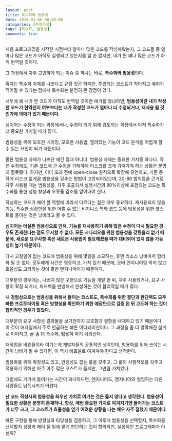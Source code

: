 ```yaml
---
layout: post
title: 특수화와 범용성
date: 2019-01-06 00:00:00
categories: [주절주절]
tags: [특수화, 범용성]
comments: true
---
```


처음 프로그래밍을 시작한 시점부터 얼마나 많은 코드를 작성해왔는지, 그 코드들 중 얼마나 많은 코드가 아직도 실행되고 있는지를 알 순 없지만, 내가 짠 꽤나 많은 코드가 아직 현역일 것이다.

그 과정에서 자주 고민하게 되는 이슈 중 하나는 바로, **특수화와 범용성**이다.

혹자는 특수화 자체를 나쁘다고 규정 짓곤 하지만, 투입되는 코스트가 작아지고 예외가 적어질 수 있다는 점에서 특수화는 분명히 큰 장점이 있다.

서두에 왜 내가 짠 코드가 아직도 현역일 것이란 얘기를 했냐하면, **범용성이란 내가 작성한 코드가 현역인지 여부보다는 내가 작성한 코드가 얼마나 더 수정되거나, 재사용 될 것인가에 의미가 있기 때문이다.**

심지어는 수정이 되는 과정에서나, 수정이 되기 위해 검토되는 과정에서 마저 특수화가 더 중요한 가치일 때가 많다.

범용성을 위해 모호한 네이밍, 모호한 사용법, 열려있는 기능이 코드 분석을 어렵게 할 수 있는 요인이 되기 때문이다.

물론 범용성 자체가 나쁘단 얘긴 절대 아니다. 범용성 자체는 중요한 가치중 하나다. 작은 수정에도, 기존 코드에 큰 수정을 가해야해 리스크를 크게 가져가야 하는 상황은 분명히 잘못됐다. 하지만, 이미 오래 전에 open-close 원칙으로 확장에 유연하고, 기존 동작에 리스크 없게끔 범용성을 갖추는 방법이 고안되어있으며, 20-80 법칙등을 근거로 자주 사용될 때는 범용성을, 자주 호출되서 실행시간의 80%이상에 포함되는 코드는 특수화를 통한 성능 향상과 오류율 감소를 얻어내야 한다.

작성하는 코드가 해야 할 역할에 따라서 다르다는 점은 매우 중요하다. 재사용되지 않을 기능, 특수한 상황만을 위한 어쩔 수 없는 비지니스 특화 코드 등에 범용성을 위한 코스트를 들이는 것은 낭비라고 볼 수 있다.

**심지어는 어설픈 범용성으로 인해, 기능을 재사용하기 위해 많은 수정이 다시 필요한 경우도 존재한다는 점도 무시할 수 없다. 모든 시나리오를 위한 범용성을 갖췄을리 없기 때문에, 새로운 요구사항 혹은 새로운 사용법이 필요해졌을 때가 대비되어 있지 않을 가능성이 높기 때문이다.**

다시 고칠일이 없는 코드에 범용성을 위해 몇일을 소모하는, 휴먼 리소스 낭비마저 합리화 될 순 없다. 모두에게 시간은 평등하고, 가치 있기 때문에, 오버 엔지니어링 하지 않고 효율성도 고려하는 것이 좋은 엔지니어이기 때문이다.

대부분의 경우에는, 나쁘지 않은 구현으로 기능을 개발 한 뒤, 자주 사용되거나, 요구 사항이 확정 되거나, 피드백을 반영해서 완성하는 것이 합리적일 때가 많다.

**내 경험상으로는 범용성을 위해서 들이는 코스트도, 특수화를 위한 결단과 판단력도 모두 빠른 프로토타이핑 혹은 방향성을 확인하기 위한 예광탄으로 검증 된 뒤 고도화 하는 것이 합리적인 경우가 많았다.**

대부분의 요구 사항은 결과물을 보기전까지 모호함과 결함을 내재하고 있기 때문이다. 이 것이 애자일에서 주로 언급하는 빠른 이터레이션이다. 그 과정을 좀 더 명확해진 설계로 이어지고, 곧 좀 더 특수화, 범용화 하기 쉬워진다.

재작업을 비효율이라 여기는게 개발자들의 공통적인 생각인데, 범용화를 위해 쓰이는 시간이 낭비가 될 수 있다면, 이 역시 비효율로 여겨져야 한다고 생각한다.

범용화를 위해 확장성도 있고, 안정성도 잡는 룰을 갖추고, 그 룰의 시행착오를 갖추고 적용하기 위해선 아주 아주 많은 코스트가 들지만, 그만큼 가치있다.

그럼에도 거기에 들어가는 시간이 과다하다면, 엔지니어도, 엔지니어와 협업하는 다른 사람들도 납득시키기 어렵다.

**난 코드 작성시의 범용성을 최우선 가치로 여기는 것은 옳지 않다고 생각한다. 범용성이 필요한 상황은 분명히 존재하나, 항상, 매번 중요한 가치로 여겨지기엔 들어가는 코스트가 너무 크고, 그 코스트가 효율성을 얻기 어려운 상황을 나는 매우 자주 접했기 때문이다.**

빠른 구현을 통해 방향성과 타당성을 검증하고, 그 이후에 범용성을 선택할지, 특수화를 선택할지 상황과 해야 될 일에 맡게 판단하는 것이 합리적인, 실용적인 프로그래머가 아닐까?